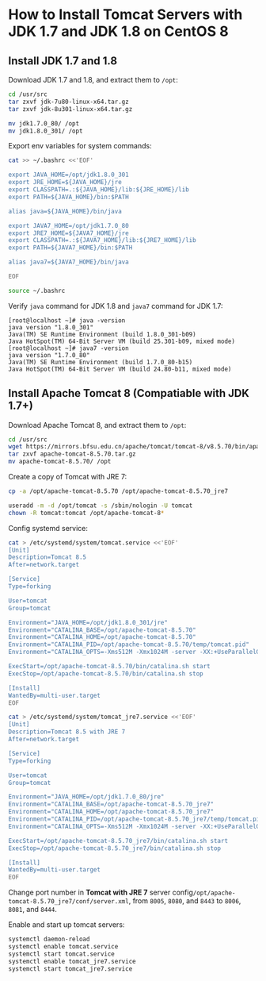 # How to Install Tomcat Servers with JDK 1.7 and JDK 1.8 on CentOS 8

## Install JDK 1.7 and 1.8

Download JDK 1.7 and 1.8, and extract them to `/opt`:

```sh
cd /usr/src
tar zxvf jdk-7u80-linux-x64.tar.gz
tar zxvf jdk-8u301-linux-x64.tar.gz

mv jdk1.7.0_80/ /opt
mv jdk1.8.0_301/ /opt
```

Export env variables for system commands:

```sh
cat >> ~/.bashrc <<'EOF'

export JAVA_HOME=/opt/jdk1.8.0_301
export JRE_HOME=${JAVA_HOME}/jre
export CLASSPATH=.:${JAVA_HOME}/lib:${JRE_HOME}/lib
export PATH=${JAVA_HOME}/bin:$PATH

alias java=${JAVA_HOME}/bin/java

export JAVA7_HOME=/opt/jdk1.7.0_80
export JRE7_HOME=${JAVA7_HOME}/jre
export CLASSPATH=.:${JAVA7_HOME}/lib:${JRE7_HOME}/lib
export PATH=${JAVA7_HOME}/bin:$PATH

alias java7=${JAVA7_HOME}/bin/java

EOF

source ~/.bashrc
```

Verify `java` command for JDK 1.8 and `java7` command for JDK 1.7:

```
[root@localhost ~]# java -version
java version "1.8.0_301"
Java(TM) SE Runtime Environment (build 1.8.0_301-b09)
Java HotSpot(TM) 64-Bit Server VM (build 25.301-b09, mixed mode)
[root@localhost ~]# java7 -version
java version "1.7.0_80"
Java(TM) SE Runtime Environment (build 1.7.0_80-b15)
Java HotSpot(TM) 64-Bit Server VM (build 24.80-b11, mixed mode)
```

## Install Apache Tomcat 8 (Compatiable with JDK 1.7+)

Download Apache Tomcat 8, and extract them to `/opt`:

```sh
cd /usr/src
wget https://mirrors.bfsu.edu.cn/apache/tomcat/tomcat-8/v8.5.70/bin/apache-tomcat-8.5.70.tar.gz
tar zxvf apache-tomcat-8.5.70.tar.gz
mv apache-tomcat-8.5.70/ /opt
```

Create a copy of Tomcat with JRE 7:

```sh
cp -a /opt/apache-tomcat-8.5.70 /opt/apache-tomcat-8.5.70_jre7

useradd -m -d /opt/tomcat -s /sbin/nologin -U tomcat
chown -R tomcat:tomcat /opt/apache-tomcat-8*
```

Config systemd service:

```sh
cat > /etc/systemd/system/tomcat.service <<'EOF'
[Unit]
Description=Tomcat 8.5
After=network.target

[Service]
Type=forking

User=tomcat
Group=tomcat

Environment="JAVA_HOME=/opt/jdk1.8.0_301/jre"
Environment="CATALINA_BASE=/opt/apache-tomcat-8.5.70"
Environment="CATALINA_HOME=/opt/apache-tomcat-8.5.70"
Environment="CATALINA_PID=/opt/apache-tomcat-8.5.70/temp/tomcat.pid"
Environment="CATALINA_OPTS=-Xms512M -Xmx1024M -server -XX:+UseParallelGC"

ExecStart=/opt/apache-tomcat-8.5.70/bin/catalina.sh start
ExecStop=/opt/apache-tomcat-8.5.70/bin/catalina.sh stop

[Install]
WantedBy=multi-user.target
EOF

cat > /etc/systemd/system/tomcat_jre7.service <<'EOF'
[Unit]
Description=Tomcat 8.5 with JRE 7
After=network.target

[Service]
Type=forking

User=tomcat
Group=tomcat

Environment="JAVA_HOME=/opt/jdk1.7.0_80/jre"
Environment="CATALINA_BASE=/opt/apache-tomcat-8.5.70_jre7"
Environment="CATALINA_HOME=/opt/apache-tomcat-8.5.70_jre7"
Environment="CATALINA_PID=/opt/apache-tomcat-8.5.70_jre7/temp/tomcat.pid"
Environment="CATALINA_OPTS=-Xms512M -Xmx1024M -server -XX:+UseParallelGC"

ExecStart=/opt/apache-tomcat-8.5.70_jre7/bin/catalina.sh start
ExecStop=/opt/apache-tomcat-8.5.70_jre7/bin/catalina.sh stop

[Install]
WantedBy=multi-user.target
EOF
```

Change port number in **Tomcat with JRE 7** server config`/opt/apache-tomcat-8.5.70_jre7/conf/server.xml`, from `8005`, `8080`, and `8443`  to `8006`, `8081`, and `8444`.

Enable and start up tomcat servers:

```sh
systemctl daemon-reload
systemctl enable tomcat.service
systemctl start tomcat.service
systemctl enable tomcat_jre7.service
systemctl start tomcat_jre7.service
```

